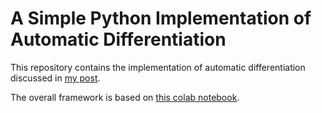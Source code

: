 # A Simple Python Implementation of Automatic Differentiation

This repository contains the implementation of automatic differentiation discussed in [my post](https://dou-meishi.github.io/org-blog/2024-09-24-ImplementBP/notes.html).

The overall framework is based on [this colab notebook](https://colab.research.google.com/drive/1VpeE6UvEPRz9HmsHh1KS0XxXjYu533EC).
